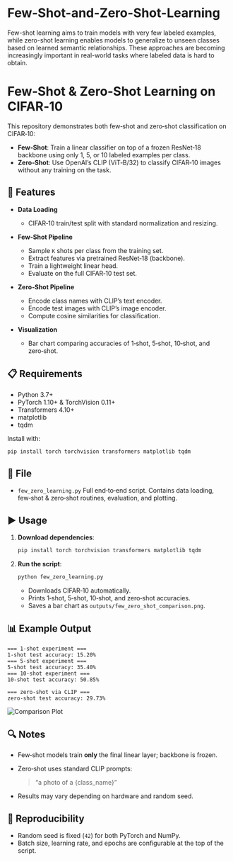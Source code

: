 # Few-Shot-and-Zero-Shot-Learning
Few-shot learning aims to train models with very few labeled examples, while zero-shot learning enables models to generalize to unseen classes based on learned semantic relationships. These approaches are becoming increasingly important in real-world tasks where labeled data is hard to obtain.

# Few‑Shot & Zero‑Shot Learning on CIFAR‑10

This repository demonstrates both few‑shot and zero‑shot classification on CIFAR‑10:

* **Few‑Shot**: Train a linear classifier on top of a frozen ResNet‑18 backbone using only 1, 5, or 10 labeled examples per class.
* **Zero‑Shot**: Use OpenAI’s CLIP (ViT‑B/32) to classify CIFAR‑10 images without any training on the task.


## 🚀 Features

* **Data Loading**

  * CIFAR‑10 train/test split with standard normalization and resizing.
* **Few‑Shot Pipeline**

  * Sample `K` shots per class from the training set.
  * Extract features via pretrained ResNet‑18 (backbone).
  * Train a lightweight linear head.
  * Evaluate on the full CIFAR‑10 test set.
* **Zero‑Shot Pipeline**

  * Encode class names with CLIP’s text encoder.
  * Encode test images with CLIP’s image encoder.
  * Compute cosine similarities for classification.
* **Visualization**

  * Bar chart comparing accuracies of 1‑shot, 5‑shot, 10‑shot, and zero‑shot.



## 📋 Requirements

* Python 3.7+
* PyTorch 1.10+ & TorchVision 0.11+
* Transformers 4.10+
* matplotlib
* tqdm

Install with:

```bash
pip install torch torchvision transformers matplotlib tqdm
```



## 📁 File

* `few_zero_learning.py`
  Full end‑to‑end script. Contains data loading, few‑shot & zero‑shot routines, evaluation, and plotting.


## ▶️ Usage

1. **Download dependencies**:

   ```bash
   pip install torch torchvision transformers matplotlib tqdm
   ```

2. **Run the script**:

   ```bash
   python few_zero_learning.py
   ```

   * Downloads CIFAR‑10 automatically.
   * Prints 1‑shot, 5‑shot, 10‑shot, and zero‑shot accuracies.
   * Saves a bar chart as `outputs/few_zero_shot_comparison.png`.



## 📊 Example Output

```
=== 1‑shot experiment ===
1‑shot test accuracy: 15.20%
=== 5‑shot experiment ===
5‑shot test accuracy: 35.40%
=== 10‑shot experiment ===
10‑shot test accuracy: 50.85%

=== zero‑shot via CLIP ===
zero‑shot test accuracy: 29.73%
```

![Comparison Plot](outputs/few_zero_shot_comparison.png)


## 🔍 Notes

* Few‑shot models train **only** the final linear layer; backbone is frozen.
* Zero‑shot uses standard CLIP prompts:

  > “a photo of a {class\_name}”
* Results may vary depending on hardware and random seed.


## 🧪 Reproducibility

* Random seed is fixed (`42`) for both PyTorch and NumPy.
* Batch size, learning rate, and epochs are configurable at the top of the script.
